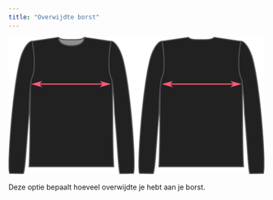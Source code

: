 ```yaml
---
title: "Overwijdte borst"
---
```


![De factor voor overwijdte borst bij Brian](./chestease.svg)

Deze optie bepaalt hoeveel overwijdte je hebt aan je borst.




